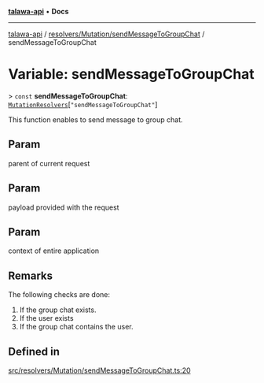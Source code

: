 [**talawa-api**](../../../../README.md) • **Docs**

***

[talawa-api](../../../../modules.md) / [resolvers/Mutation/sendMessageToGroupChat](../README.md) / sendMessageToGroupChat

# Variable: sendMessageToGroupChat

\> `const` **sendMessageToGroupChat**: [`MutationResolvers`](../../../../types/generatedGraphQLTypes/type-aliases/MutationResolvers.md)\[`"sendMessageToGroupChat"`\]

This function enables to send message to group chat.

## Param

parent of current request

## Param

payload provided with the request

## Param

context of entire application

## Remarks

The following checks are done:
1. If the group chat exists.
2. If the user exists
3. If the group chat contains the user.

## Defined in

[src/resolvers/Mutation/sendMessageToGroupChat.ts:20](https://github.com/PalisadoesFoundation/talawa-api/blob/a87b45a1c490c996c3a8a52e117ecbaa4742ef49/src/resolvers/Mutation/sendMessageToGroupChat.ts#L20)
